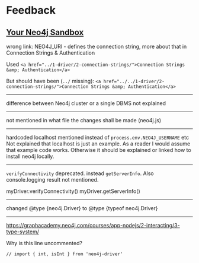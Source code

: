 # Feedback

## [Your Neo4j Sandbox](https://graphacademy.neo4j.com/courses/app-nodejs/0-setup/2-sandbox/)

wrong link:
NEO4J_URI - defines the connection string, more about that in Connection Strings & Authentication

Used
`<a href="../1-driver/2-connection-strings/">Connection Strings &amp; Authentication</a>`

But should have been (`../` missing):
`<a href="../../1-driver/2-connection-strings/">Connection Strings &amp; Authentication</a>`

---

difference between Neo4j cluster or a single DBMS not explained

---

not mentioned in what file the changes shall be made (neo4j.js)

---

hardcoded localhost mentioned instead of `process.env.NEO4J_USERNAME` etc
Not explained that localhost is just an example. As a reader I would assume that example code works. Otherwise it should be explained or linked how to install neo4j locally.

---

`verifyConnectivity` deprecated. instead `getServerInfo`. Also console.logging result not mentioned.

myDriver.verifyConnectivity()
myDriver.getServerInfo()

---

changed @type {neo4j.Driver}
to @type {typeof neo4j.Driver}

---

https://graphacademy.neo4j.com/courses/app-nodejs/2-interacting/3-type-system/

Why is this line uncommented?
```
// import { int, isInt } from 'neo4j-driver'
```
